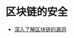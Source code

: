# 区块链的安全

- [深入了解区块链的漏洞](https://github.com/SecureSmartContract/SecurityLearningForSmartContract/tree/main/%E5%9F%BA%E7%A1%80%E7%AF%87/%E5%8C%BA%E5%9D%97%E9%93%BE%E7%9A%84%E5%AE%89%E5%85%A8/%E6%B7%B1%E5%85%A5%E4%BA%86%E8%A7%A3%E5%8C%BA%E5%9D%97%E9%93%BE%E7%9A%84%E6%BC%8F%E6%B4%9E/README.md)

